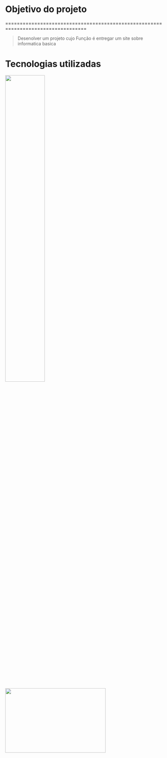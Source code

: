 # **Objetivo do projeto** 

==================================================================================

>Desenolver um projeto cujo Função é entregar um site sobre informatica basica


# **Tecnologias utilizadas** 

<img src="https://apexensino.com.br/wp-content/uploads/2017/11/html-css-javascript.jpg" width=50%>

<img src="https://user-images.githubusercontent.com/30186107/29488525-f55a69d0-84da-11e7-8a39-5476f663b5eb.png" width="320" height="205" />

